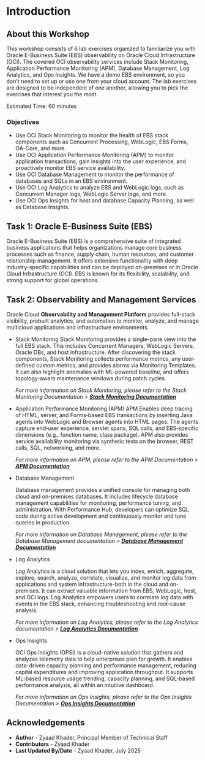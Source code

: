 # Introduction

## About this Workshop

This workshop consists of 6 lab exercises organized to familiarize you with Oracle E-Business Suite (EBS) observability on Oracle Cloud Infrastructure (OCI). The covered OCI observability services include Stack Monitoring, Application Performance Monitoring (APM), Database Management, Log Analytics, and Ops Insights. We have a demo EBS environment, so you don't need to set up or use one from your cloud account. The lab exercises are designed to be independent of one another, allowing you to pick the exercises that interest you the most.

Estimated Time: 60 minutes

### Objectives

* Use OCI Stack Monitoring to monitor the health of EBS stack components such as Concurrent Processing, WebLogic, EBS Forms, OA-Core, and more.
* Use OCI Application Performance Monitoring (APM) to monitor application transactions, gain insights into the user experience, and proactively monitor EBS service availability.
* Use OCI Database Management to monitor the performance of databases and SQLs in an EBS environment.
* Use OCI Log Analytics to analyze EBS and WebLogic logs, such as Concurrent Manager logs, WebLogic Server logs, and more.
* Use OCI Ops Insights for host and database Capacity Planning, as well as Database Insights.


## Task 1: Oracle E-Business Suite (EBS)

Oracle E-Business Suite (EBS) is a comprehensive suite of integrated business applications that helps organizations manage core business processes such as finance, supply chain, human resources, and customer relationship management. It offers extensive functionality with deep industry-specific capabilities and can be deployed on-premises or in Oracle Cloud Infrastructure (OCI). EBS is known for its flexibility, scalability, and strong support for global operations.

## Task 2: Observability and Management Services

Oracle Cloud **Observability and Management Platform** provides full-stack visibility, prebuilt analytics, and automation to monitor, analyze, and manage multicloud applications and infrastructure environments.

* Stack Monitoring
    Stack Monitoring provides a single-pane view into the full EBS stack. This includes Concurrent Managers, WebLogic Servers, Oracle DBs, and host infrastructure. After discovering the stack components, Stack Monitoring collects performance metrics, any user-defined custom metrics, and provides alarms via Monitoring Templates. It can also highlight anomalies with ML‑powered baseline, and offers topology-aware maintenance windows during patch cycles.

    *For more information on Stack Monitoring, please refer to the Stack Monitoring Documentation > **[Stack Monitoring Documentation](https://docs.oracle.com/en-us/iaas/stack-monitoring/home.htm)***

* Application Performance Monitoring (APM)
    APM Enables deep tracing of HTML, server, and Forms‑based EBS transactions by inserting Java agents into WebLogic and Browser agents into HTML pages. The agents capture end‑user experience, servlet spans, SQL calls, and EBS‑specific dimensions (e.g., function name, class package). APM also provides service availability monitoring via synthetic tests on the browser, REST calls, SQL, networking, and more.

    *For more information on APM, please refer to the APM Documentation > **[APM Documentation](https://docs.oracle.com/en-us/iaas/application-performance-monitoring/home.htm)***

* Database Management

    Database management provides a unified console for managing both cloud and on-premises databases. It includes lifecycle database management capabilities for monitoring, performance tuning, and administration. With Performance Hub, developers can optimize SQL code during active development and continuously monitor and tune queries in production.

    *For more information on Database Management, please refer to the Database Management documentation > **[Database Management Documentation](https://docs.oracle.com/en-us/iaas/database-management/home.htm)***

* Log Analytics

    Log Analytics is a cloud solution that lets you index, enrich, aggregate, explore, search, analyze, correlate, visualize, and monitor log data from applications and system infrastructure-both in the cloud and on-premises. It can extract valuable information from EBS, WebLogic, host, and OCI logs. Log Analytics empowers users to correlate log data with events in the EBS stack, enhancing troubleshooting and root-cause analysis.

    *For more information on Log Analytics, please refer to the Log Analytics documentation > **[Log Analytics Documentation](https://docs.oracle.com/en-us/iaas/log-analytics/home.htm)***

* Ops Insights

    OCI Ops Insights (OPSI) is a cloud-native solution that gathers and analyzes telemetry data to help enterprises plan for growth. It enables data-driven capacity planning and performance management, reducing capital expenditures and improving application throughput. It supports ML-based resource usage trending, capacity planning, and SQL-based performance analysis, all within an intuitive dashboard.

    *For more information on Ops Insights, please refer to the Ops Insights Documentation > **[Ops Insights Documentation](https://docs.oracle.com/en-us/iaas/operations-insights/home.htm)***

## Acknowledgements

* **Author** - Zyaad Khader, Principal Member of Technical Staff
* **Contributors** - Zyaad Khader
* **Last Updated By/Date** - Zyaad Khader, July 2025
